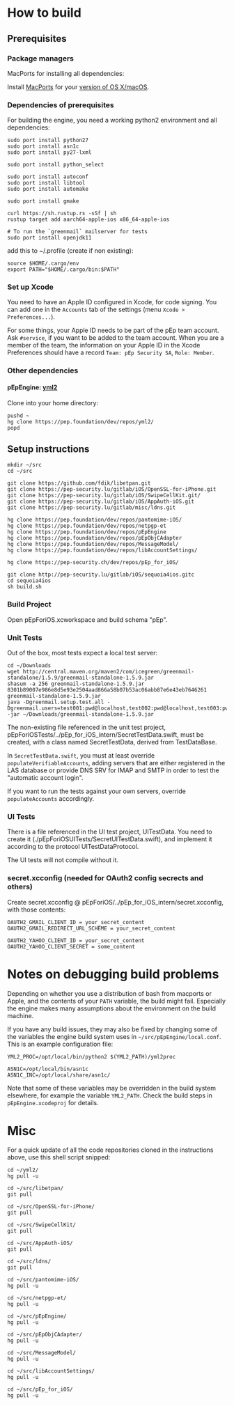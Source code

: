 # How to build

## Prerequisites

### Package managers

MacPorts for installing all dependencies:

Install [MacPorts](https://www.macports.org/) for your
[version of OS X/macOS](https://www.macports.org/install.php).

### Dependencies of prerequisites

For building the engine, you need a working python2 environment
and all dependencies:

```
sudo port install python27
sudo port install asn1c
sudo port install py27-lxml

sudo port install python_select

sudo port install autoconf
sudo port install libtool
sudo port install automake

sudo port install gmake

curl https://sh.rustup.rs -sSf | sh
rustup target add aarch64-apple-ios x86_64-apple-ios

# To run the `greenmail` mailserver for tests
sudo port install openjdk11
```

add this to ~/.profile (create if non existing):

```
source $HOME/.cargo/env
export PATH="$HOME/.cargo/bin:$PATH"
```

### Set up Xcode
You need to have an Apple ID configured in Xcode, for code signing. You can add one in the `Accounts` tab of the settings (menu `Xcode > Preferences...`).

For some things, your Apple ID needs to be part of the pEp team account. Ask `#service`, if you want to be added to the team account. When you are a member of the team, the information on your Apple ID in the Xcode Preferences should have a record `Team: pEp Security SA`, `Role: Member`.

### Other dependencies

#### pEpEngine: [yml2](https://fdik.org/yml/toolchain)

Clone into your home directory:

```
pushd ~
hg clone https://pep.foundation/dev/repos/yml2/
popd
```

## Setup instructions

```
mkdir ~/src
cd ~/src

git clone https://github.com/fdik/libetpan.git
git clone https://pep-security.lu/gitlab/iOS/OpenSSL-for-iPhone.git
git clone https://pep-security.lu/gitlab/iOS/SwipeCellKit.git/
git clone https://pep-security.lu/gitlab/iOS/AppAuth-iOS.git
git clone https://pep-security.lu/gitlab/misc/ldns.git

hg clone https://pep.foundation/dev/repos/pantomime-iOS/
hg clone https://pep.foundation/dev/repos/netpgp-et
hg clone https://pep.foundation/dev/repos/pEpEngine
hg clone https://pep.foundation/dev/repos/pEpObjCAdapter
hg clone https://pep.foundation/dev/repos/MessageModel/
hg clone https://pep.foundation/dev/repos/libAccountSettings/

hg clone https://pep-security.ch/dev/repos/pEp_for_iOS/

git clone http://pep-security.lu/gitlab/iOS/sequoia4ios.gitc
cd sequoia4ios
sh build.sh
```

### Build Project

Open pEpForiOS.xcworkspace and build schema "pEp".

### Unit Tests

Out of the box, most tests expect a local test server:

```
cd ~/Downloads
wget http://central.maven.org/maven2/com/icegreen/greenmail-standalone/1.5.9/greenmail-standalone-1.5.9.jar
shasum -a 256 greenmail-standalone-1.5.9.jar
8301b89007e986e8d5e93e2504aad866a58b07b53ac06abb87e6e43eb7646261  greenmail-standalone-1.5.9.jar
java -Dgreenmail.setup.test.all -Dgreenmail.users=test001:pwd@localhost,test002:pwd@localhost,test003:pwd@localhost -jar ~/Downloads/greenmail-standalone-1.5.9.jar
```

The non-existing file referenced in the unit test project, pEpForiOSTests/../pEp_for_iOS_intern/SecretTestData.swift, must be
created, with a class named SecretTestData, derived from TestDataBase.

In `SecretTestData.swift`, you must at least override `populateVerifiableAccounts`, adding servers that are either registered in the LAS database or provide DNS SRV for IMAP and SMTP in order to test the "automatic account login".

If you want to run the tests against your own servers, override `populateAccounts` accordingly.

### UI Tests

There is a file referenced in the UI test project, UITestData. You need to create it
(./pEpForiOSUITests/SecretUITestData.swift), and implement it according to the protocol UITestDataProtocol.

The UI tests will not compile without it.

### secret.xcconfig (needed for OAuth2 config secrects and others)

Create secret.xcconfig @ pEpForiOS/../pEp_for_iOS_intern/secret.xcconfig, with those contents:

```
OAUTH2_GMAIL_CLIENT_ID = your_secret_content
OAUTH2_GMAIL_REDIRECT_URL_SCHEME = your_secret_content

OAUTH2_YAHOO_CLIENT_ID = your_secret_content
OAUTH2_YAHOO_CLIENT_SECRET = some_content

```

# Notes on debugging build problems
Depending on whether you use a distribution of bash from macports or Apple, and the contents of your `PATH` variable, the build might fail. Especially the engine makes many assumptions about the environment on the build machine.

If you have any build issues, they may also be fixed by changing some of the variables the engine build system uses in `~/src/pEpEngine/local.conf`. This is an example configuration file:

~~~
YML2_PROC=/opt/local/bin/python2 $(YML2_PATH)/yml2proc

ASN1C=/opt/local/bin/asn1c
ASN1C_INC=/opt/local/share/asn1c/
~~~

Note that some of these variables may be overridden in the build system elsewhere, for example the variable `YML2_PATH`. Check the build steps in `pEpEngine.xcodeproj` for details.

# Misc
For a quick update of all the code repositories cloned in the instructions above, use this shell script snipped:

~~~
cd ~/yml2/
hg pull -u

cd ~/src/libetpan/
git pull

cd ~/src/OpenSSL-for-iPhone/
git pull

cd ~/src/SwipeCellKit/
git pull

cd ~/src/AppAuth-iOS/
git pull

cd ~/src/ldns/
git pull

cd ~/src/pantomime-iOS/
hg pull -u

cd ~/src/netpgp-et/
hg pull -u

cd ~/src/pEpEngine/
hg pull -u

cd ~/src/pEpObjCAdapter/
hg pull -u

cd ~/src/MessageModel/
hg pull -u

cd ~/src/libAccountSettings/
hg pull -u

cd ~/src/pEp_for_iOS/
hg pull -u
~~~

